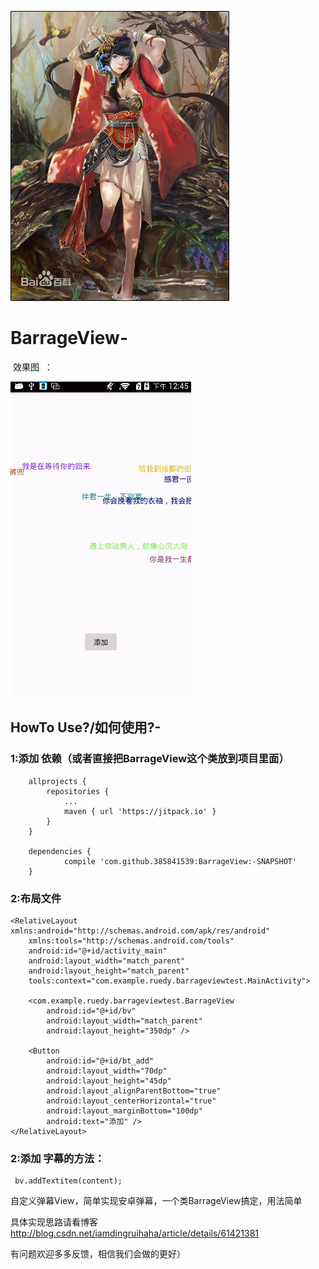 

![Image text](https://github.com/385841539/BarrageView/blob/master/app/src/main/res/mipmap-hdpi/xiahoushi.jpg)

# BarrageView- 

 效果图  ：
 
![Image text](https://github.com/385841539/BarrageView/blob/master/app/src/main/res/drawable/dangif.gif)</br>

## HowTo Use?/如何使用?-
 
### 1:添加 依赖（或者直接把BarrageView这个类放到项目里面）
```
	allprojects {
		repositories {
			...
			maven { url 'https://jitpack.io' }
		}
	}

	dependencies {
	        compile 'com.github.385841539:BarrageView:-SNAPSHOT'
	}
```

### 2:布局文件
```
<RelativeLayout xmlns:android="http://schemas.android.com/apk/res/android"
    xmlns:tools="http://schemas.android.com/tools"
    android:id="@+id/activity_main"
    android:layout_width="match_parent"
    android:layout_height="match_parent"
    tools:context="com.example.ruedy.barrageviewtest.MainActivity">

    <com.example.ruedy.barrageviewtest.BarrageView
        android:id="@+id/bv"
        android:layout_width="match_parent"
        android:layout_height="350dp" />

    <Button
        android:id="@+id/bt_add"
        android:layout_width="70dp"
        android:layout_height="45dp"
        android:layout_alignParentBottom="true"
        android:layout_centerHorizontal="true"
        android:layout_marginBottom="100dp"
        android:text="添加" />
</RelativeLayout>

```

### 2:添加 字幕的方法：

```
 bv.addTextitem(content);
```
 
 
自定义弹幕View，简单实现安卓弹幕，一个类BarrageView搞定，用法简单

具体实现思路请看博客 http://blog.csdn.net/iamdingruihaha/article/details/61421381

有问题欢迎多多反馈，相信我们会做的更好）
